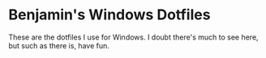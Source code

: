 # Benjamin's Windows Dotfiles

These are the dotfiles I use for Windows.  I doubt there's much to see here, but such as there is, have fun.
